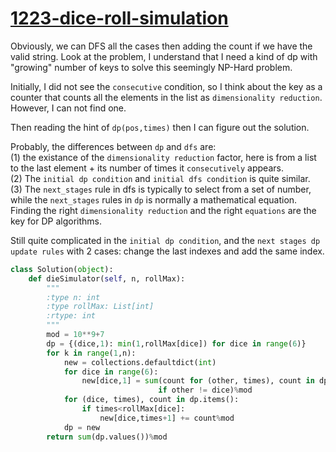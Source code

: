 # [1223-dice-roll-simulation](https://leetcode.com/problems/dice-roll-simulation/)

Obviously, we can DFS all the cases then adding the count if we have the valid string. Look at the problem, I understand that I need a kind of dp with "growing" number of keys to solve this seemingly NP-Hard problem.     

Initially, I did not see the `consecutive` condition, so I think about the key as a counter that counts all the elements in the list as `dimensionality reduction`. However, I can not find one.    

Then reading the hint of `dp(pos,times)` then I can figure out the solution.    

Probably, the differences between `dp` and `dfs` are:    
(1) the existance of the `dimensionality reduction` factor, here is from a list to the last element + its number of times it `consecutively` appears.     
(2) The `initial dp condition` and `initial dfs condition` is quite similar.   
(3) The `next_stages` rule in dfs is typically to select from a set of number, while the `next_stages` rules in `dp` is normally a mathematical equation. Finding the right `dimensionality reduction` and the right `equations` are the key for DP algorithms.     

Still quite complicated in the `initial dp condition`, and the `next stages dp update rules` with 2 cases: change the last indexes and add the same index.      

```python
class Solution(object):
    def dieSimulator(self, n, rollMax):
        """
        :type n: int
        :type rollMax: List[int]
        :rtype: int
        """
        mod = 10**9+7
        dp = {(dice,1): min(1,rollMax[dice]) for dice in range(6)}
        for k in range(1,n):
            new = collections.defaultdict(int)
            for dice in range(6):
                new[dice,1] = sum(count for (other, times), count in dp.items()
                                 if other != dice)%mod
            for (dice, times), count in dp.items():
                if times<rollMax[dice]:
                    new[dice,times+1] += count%mod
            dp = new
        return sum(dp.values())%mod
```
